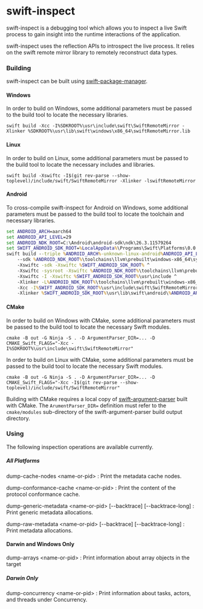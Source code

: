 # swift-inspect

swift-inspect is a debugging tool which allows you to inspect a live Swift process to gain insight into the runtime interactions of the application.

swift-inspect uses the reflection APIs to introspect the live process.  It relies on the swift remote mirror library to remotely reconstruct data types.

### Building

swift-inspect can be built using [swift-package-manager](https://github.com/swiftlang/swift-package-manager).

#### Windows

In order to build on Windows, some additional parameters must be passed to the build tool to locate the necessary libraries.

~~~
swift build -Xcc -I%SDKROOT%\usr\include\swift\SwiftRemoteMirror -Xlinker %SDKROOT%\usr\lib\swift\windows\x86_64\swiftRemoteMirror.lib
~~~

#### Linux

In order to build on Linux, some additional parameters must be passed to the build tool to locate the necessary includes and libraries.

~~~
swift build -Xswiftc -I$(git rev-parse --show-toplevel)/include/swift/SwiftRemoteMirror -Xlinker -lswiftRemoteMirror
~~~

#### Android

To cross-compile swift-inspect for Android on Windows, some additional parameters must be passed to the build tool to locate the toolchain and necessary libraries.

~~~cmd
set ANDROID_ARCH=aarch64
set ANDROID_API_LEVEL=29
set ANDROID_NDK_ROOT=C:\Android\android-sdk\ndk\26.3.11579264
set SWIFT_ANDROID_SDK_ROOT=%LocalAppData%\Programs\Swift\Platforms\0.0.0\Android.platform\Developer\SDKs\Android.sdk
swift build --triple %ANDROID_ARCH%-unknown-linux-android%ANDROID_API_LEVEL% ^
    --sdk %ANDROID_NDK_ROOT%\toolchains\llvm\prebuilt\windows-x86_64\sysroot ^
    -Xswiftc -sdk -Xswiftc %SWIFT_ANDROID_SDK_ROOT% ^
    -Xswiftc -sysroot -Xswiftc %ANDROID_NDK_ROOT%\toolchains\llvm\prebuilt\windows-x86_64\sysroot ^
    -Xswiftc -I -Xswiftc %SWIFT_ANDROID_SDK_ROOT%\usr\include ^
    -Xlinker -L%ANDROID_NDK_ROOT%\toolchains\llvm\prebuilt\windows-x86_64\lib\clang\17.0.2\lib\linux\%ANDROID_ARCH% ^
    -Xcc -I%SWIFT_ANDROID_SDK_ROOT%\usr\include\swift\SwiftRemoteMirror ^
    -Xlinker %SWIFT_ANDROID_SDK_ROOT%\usr\lib\swift\android\%ANDROID_ARCH%\libswiftRemoteMirror.so
~~~

#### CMake

In order to build on Windows with CMake, some additional parameters must be passed to the build tool to locate the necessary Swift modules.

~~~
cmake -B out -G Ninja -S . -D ArgumentParser_DIR=... -D CMAKE_Swift_FLAGS="-Xcc -I%SDKROOT%\usr\include\swift\SwiftRemoteMirror"
~~~

In order to build on Linux with CMake, some additional parameters must be passed to the build tool to locate the necessary Swift modules.

~~~
cmake -B out -G Ninja -S . -D ArgumentParser_DIR=... -D CMAKE_Swift_FLAGS="-Xcc -I$(git rev-parse --show-toplevel)/include/swift/SwiftRemoteMirror"
~~~

Building with CMake requires a local copy of [swift-argument-parser](https://github.com/apple/swift-argument-parser) built with CMake.
The `ArumentParser_DIR=` definition must refer to the `cmake/modules` sub-directory of the swift-argument-parser build output directory.

### Using

The following inspection operations are available currently.

##### All Platforms

dump-cache-nodes &lt;name-or-pid&gt;
: Print the metadata cache nodes.

dump-conformance-cache &lt;name-or-pid&gt;
: Print the content of the protocol conformance cache.

dump-generic-metadata &lt;name-or-pid&gt; [--backtrace] [--backtrace-long]
: Print generic metadata allocations.

dump-raw-metadata &lt;name-or-pid&gt; [--backtrace] [--backtrace-long]
: Print metadata allocations.

#### Darwin and Windows Only

dump-arrays &lt;name-or-pid&gt;
: Print information about array objects in the target

##### Darwin Only

dump-concurrency &lt;name-or-pid&gt;
: Print information about tasks, actors, and threads under Concurrency.
